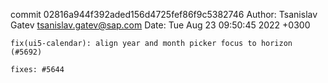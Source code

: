 commit 02816a944f392aded156d4725fef86f9c5382746
Author: Tsanislav Gatev <tsanislav.gatev@sap.com>
Date:   Tue Aug 23 09:50:45 2022 +0300

    fix(ui5-calendar): align year and month picker focus to horizon (#5692)
    
    fixes: #5644
